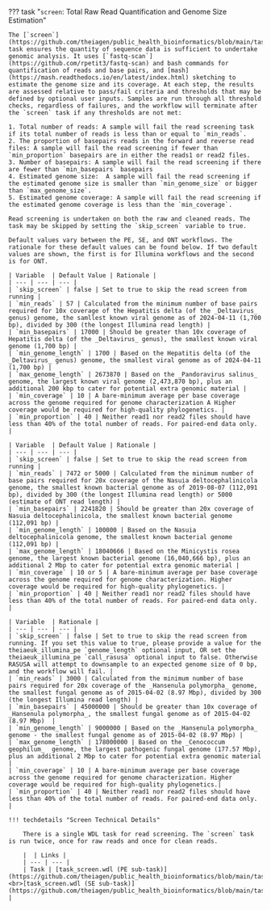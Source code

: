 
??? task "`screen`: Total Raw Read Quantification and Genome Size Estimation"

    The [`screen`](https://github.com/theiagen/public_health_bioinformatics/blob/main/tasks/quality_control/comparisons/task_screen.wdl) task ensures the quantity of sequence data is sufficient to undertake genomic analysis. It uses [`fastq-scan`](https://github.com/rpetit3/fastq-scan) and bash commands for quantification of reads and base pairs, and [mash](https://mash.readthedocs.io/en/latest/index.html) sketching to estimate the genome size and its coverage. At each step, the results are assessed relative to pass/fail criteria and thresholds that may be defined by optional user inputs. Samples are run through all threshold checks, regardless of failures, and the workflow will terminate after the `screen` task if any thresholds are not met:

    1. Total number of reads: A sample will fail the read screening task if its total number of reads is less than or equal to `min_reads`.
    2. The proportion of basepairs reads in the forward and reverse read files: A sample will fail the read screening if fewer than `min_proportion` basepairs are in either the reads1 or read2 files.
    3. Number of basepairs: A sample will fail the read screening if there are fewer than `min_basepairs` basepairs
    4. Estimated genome size:  A sample will fail the read screening if the estimated genome size is smaller than `min_genome_size` or bigger than `max_genome_size`.
    5. Estimated genome coverage: A sample will fail the read screening if the estimated genome coverage is less than the `min_coverage`.

    Read screening is undertaken on both the raw and cleaned reads. The task may be skipped by setting the `skip_screen` variable to true.

    Default values vary between the PE, SE, and ONT workflows. The rationale for these default values can be found below. If two default values are shown, the first is for Illumina workflows and the second is for ONT.

<!-- if: theiacov -->
    | Variable  | Default Value | Rationale |
    | --- | --- | --- |
    | `skip_screen` | false | Set to true to skip the read screen from running |
    | `min_reads` | 57 | Calculated from the minimum number of base pairs required for 10x coverage of the Hepatitis delta (of the _Deltavirus_ genus) genome, the samllest known viral genome as of 2024-04-11 (1,700 bp), divided by 300 (the longest Illumina read length) |
    | `min_basepairs` | 17000 | Should be greater than 10x coverage of Hepatitis delta (of the _Deltavirus_ genus), the smallest known viral genome (1,700 bp) |
    | `min_genome_length` | 1700 | Based on the Hepatitis delta (of the _Deltavirus_ genus) genome, the smallest viral genome as of 2024-04-11 (1,700 bp) |
    | `max_genome_length` | 2673870 | Based on the _Pandoravirus salinus_ genome, the largest known viral genome (2,473,870 bp), plus an additional 200 kbp to cater for potential extra genomic material |
    | `min_coverage` | 10 | A bare-minimum average per base coverage across the genome required for genome characterization A Higher coverage would be required for high-quality phylogenetics. |
    | `min_proportion` | 40 | Neither read1 nor read2 files should have less than 40% of the total number of reads. For paired-end data only. |
<!-- endif -->

<!-- if: theiaprok -->
    | Variable  | Default Value | Rationale |
    | --- | --- | --- |
    | `skip_screen` | false | Set to true to skip the read screen from running |
    | `min_reads` | 7472 or 5000 | Calculated from the minimum number of base pairs required for 20x coverage of the Nasuia deltocephalinicola genome, the smallest known bacterial genome as of 2019-08-07 (112,091 bp), divided by 300 (the longest Illumina read length) or 5000 (estimate of ONT read length) |
    | `min_basepairs` | 2241820 | Should be greater than 20x coverage of Nasuia deltocephalinicola, the smallest known bacterial genome (112,091 bp) |
    | `min_genome_length` | 100000 | Based on the Nasuia deltocephalinicola genome, the smallest known bacterial genome (112,091 bp) |
    | `max_genome_length` | 18040666 | Based on the Minicystis rosea genome, the largest known bacterial genome (16,040,666 bp), plus an additional 2 Mbp to cater for potential extra genomic material |
    | `min_coverage` | 10 or 5 | A bare-minimum average per base coverage across the genome required for genome characterization. Higher coverage would be required for high-quality phylogenetics. |
    | `min_proportion` | 40 | Neither read1 nor read2 files should have less than 40% of the total number of reads. For paired-end data only. |
<!-- endif -->

<!-- if: theiaeuk -->
    | Variable  | Rationale |
    | --- | --- | --- |
    | `skip_screen` | false | Set to true to skip the read screen from running. If you set this value to true, please provide a value for the theiaeuk_illumina_pe `genome_length` optional input, OR set the theiaeuk_illumina_pe `call_rasusa` optional input to false. Otherwise RASUSA will attempt to downsample to an expected genome size of 0 bp, and the workflow will fail. |
    | `min_reads` | 3000 | Calculated from the minimum number of base pairs required for 20x coverage of the _Hansenula polymorpha_ genome, the smallest fungal genome as of 2015-04-02 (8.97 Mbp), divided by 300 (the longest Illumina read length) |
    | `min_basepairs` | 45000000 | Should be greater than 10x coverage of _Hansenula polymorpha_, the smallest fungal genome as of 2015-04-02 (8.97 Mbp)  |
    | `min_genome_length` | 9000000 | Based on the _Hansenula polymorpha_  genome - the smallest fungal genome as of 2015-04-02 (8.97 Mbp) |
    | `max_genome_length` | 178000000 | Based on the _Cenococcum geophilum_  genome, the largest pathogenic fungal genome (177.57 Mbp), plus an additional 2 Mbp to cater for potential extra genomic material |
    | `min_coverage` | 10 | A bare-minimum average per base coverage across the genome required for genome characterization. Higher coverage would be required for high-quality phylogenetics.|
    | `min_proportion` | 40 | Neither read1 nor read2 files should have less than 40% of the total number of reads. For paired-end data only. |
<!-- endif -->

    !!! techdetails "Screen Technical Details"
        
        There is a single WDL task for read screening. The `screen` task is run twice, once for raw reads and once for clean reads.
        
        |  | Links |
        | --- | --- |
        | Task | [task_screen.wdl (PE sub-task)](https://github.com/theiagen/public_health_bioinformatics/blob/main/tasks/quality_control/comparisons/task_screen.wdl#L3)<br>[task_screen.wdl (SE sub-task)](https://github.com/theiagen/public_health_bioinformatics/blob/main/tasks/quality_control/comparisons/task_screen.wdl#L147) |
